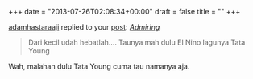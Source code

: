 +++
date = "2013-07-26T02:08:34+00:00"
draft = false
title = ""
+++
<div class="hide_overflow"><a class="username" href="http://adamhastaraaji.tumblr.com/">adamhastaraaji</a>&nbsp;replied to your&nbsp;<a class="notification_target" href="http://nadinepricilia.tumblr.com/post/56426486773/admiring">post</a><span class="colon">:</span>&nbsp;<em><a href="http://nadinepricilia.tumblr.com/post/56426486773/admiring">Admiring</a></em></div>
<blockquote>Dari kecil udah hebatlah&hellip;. Taunya mah dulu El Nino lagunya Tata Young</blockquote>
<p>Wah, malahan dulu Tata Young cuma tau namanya aja.</p>